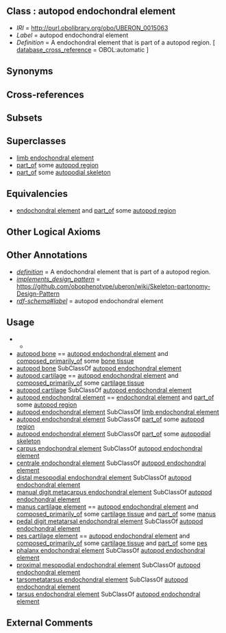 
## Class : autopod endochondral element

 * *IRI* = http://purl.obolibrary.org/obo/UBERON_0015063
 * *Label* = autopod endochondral element
 * *Definition* = A endochondral element that is part of a autopod region. [ [database_cross_reference](../../ef/oboInOwl#hasDbXref.md) = OBOL:automatic ]

## Synonyms


## Cross-references


## Subsets


## Superclasses

 * [limb endochondral element](../../UBERON/61/UBERON_0015061.md)
 * [part_of](../../BFO/50/BFO_0000050.md) some [autopod region](../../UBERON/70/UBERON_0002470.md)
 * [part_of](../../BFO/50/BFO_0000050.md) some [autopodial skeleton](../../UBERON/17/UBERON_0006717.md)

## Equivalencies

 * [endochondral element](../../UBERON/63/UBERON_0010363.md) and [part_of](../../BFO/50/BFO_0000050.md) some [autopod region](../../UBERON/70/UBERON_0002470.md)

## Other Logical Axioms


## Other Annotations

 * *[definition](../../IAO/15/IAO_0000115.md)* = A endochondral element that is part of a autopod region.
 * *[implements_design_pattern](../../UBPROP/06/UBPROP_0000006.md)* = https://github.com/obophenotype/uberon/wiki/Skeleton-partonomy-Design-Pattern
 * *[rdf-schema#label](../../el/rdf-schema#label.md)* = autopod endochondral element

## Usage

 * -
 * [autopod bone](../../UBERON/50/UBERON_0011250.md) == [autopod endochondral element](../../UBERON/63/UBERON_0015063.md) and [composed_primarily_of](../../RO/73/RO_0002473.md) some [bone tissue](../../UBERON/81/UBERON_0002481.md)
 * [autopod bone](../../UBERON/50/UBERON_0011250.md) SubClassOf [autopod endochondral element](../../UBERON/63/UBERON_0015063.md)
 * [autopod cartilage](../../UBERON/64/UBERON_0015064.md) == [autopod endochondral element](../../UBERON/63/UBERON_0015063.md) and [composed_primarily_of](../../RO/73/RO_0002473.md) some [cartilage tissue](../../UBERON/18/UBERON_0002418.md)
 * [autopod cartilage](../../UBERON/64/UBERON_0015064.md) SubClassOf [autopod endochondral element](../../UBERON/63/UBERON_0015063.md)
 * [autopod endochondral element](../../UBERON/63/UBERON_0015063.md) == [endochondral element](../../UBERON/63/UBERON_0010363.md) and [part_of](../../BFO/50/BFO_0000050.md) some [autopod region](../../UBERON/70/UBERON_0002470.md)
 * [autopod endochondral element](../../UBERON/63/UBERON_0015063.md) SubClassOf [limb endochondral element](../../UBERON/61/UBERON_0015061.md)
 * [autopod endochondral element](../../UBERON/63/UBERON_0015063.md) SubClassOf [part_of](../../BFO/50/BFO_0000050.md) some [autopod region](../../UBERON/70/UBERON_0002470.md)
 * [autopod endochondral element](../../UBERON/63/UBERON_0015063.md) SubClassOf [part_of](../../BFO/50/BFO_0000050.md) some [autopodial skeleton](../../UBERON/17/UBERON_0006717.md)
 * [carpus endochondral element](../../UBERON/49/UBERON_0015049.md) SubClassOf [autopod endochondral element](../../UBERON/63/UBERON_0015063.md)
 * [centrale endochondral element](../../UBERON/67/UBERON_0015067.md) SubClassOf [autopod endochondral element](../../UBERON/63/UBERON_0015063.md)
 * [distal mesopodial endochondral element](../../UBERON/99/UBERON_0018099.md) SubClassOf [autopod endochondral element](../../UBERON/63/UBERON_0015063.md)
 * [manual digit metacarpus endochondral element](../../UBERON/42/UBERON_0015042.md) SubClassOf [autopod endochondral element](../../UBERON/63/UBERON_0015063.md)
 * [manus cartilage element](../../UBERON/28/UBERON_0035128.md) == [autopod endochondral element](../../UBERON/63/UBERON_0015063.md) and [composed_primarily_of](../../RO/73/RO_0002473.md) some [cartilage tissue](../../UBERON/18/UBERON_0002418.md) and [part_of](../../BFO/50/BFO_0000050.md) some [manus](../../UBERON/98/UBERON_0002398.md)
 * [pedal digit metatarsal endochondral element](../../UBERON/36/UBERON_0015036.md) SubClassOf [autopod endochondral element](../../UBERON/63/UBERON_0015063.md)
 * [pes cartilage element](../../UBERON/29/UBERON_0035129.md) == [autopod endochondral element](../../UBERON/63/UBERON_0015063.md) and [composed_primarily_of](../../RO/73/RO_0002473.md) some [cartilage tissue](../../UBERON/18/UBERON_0002418.md) and [part_of](../../BFO/50/BFO_0000050.md) some [pes](../../UBERON/87/UBERON_0002387.md)
 * [phalanx endochondral element](../../UBERON/23/UBERON_0015023.md) SubClassOf [autopod endochondral element](../../UBERON/63/UBERON_0015063.md)
 * [proximal mesopodial endochondral element](../../UBERON/50/UBERON_0017750.md) SubClassOf [autopod endochondral element](../../UBERON/63/UBERON_0015063.md)
 * [tarsometatarsus endochondral element](../../UBERON/12/UBERON_0015012.md) SubClassOf [autopod endochondral element](../../UBERON/63/UBERON_0015063.md)
 * [tarsus endochondral element](../../UBERON/50/UBERON_0015050.md) SubClassOf [autopod endochondral element](../../UBERON/63/UBERON_0015063.md)

## External Comments

